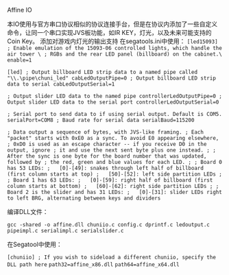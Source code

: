 Affine IO

本IO使用与官方串口协议相似的协议连接手台，但是在协议内添加了一些自定义命令，让同一个串口实现JVS板功能，如IR KEY，灯光，以及未来可能支持的Coin Key。
添加对游戏内灯光的输出支持
在segatools.ini中使用：
`[led15093]
; Enable emulation of the 15093-06 controlled lights, which handle the air tower \
; RGBs and the rear LED panel (billboard) on the cabinet.\
enable=1`

`[led]
; Output billboard LED strip data to a named pipe called "\\.\pipe\chuni_led"
cabLedOutputPipe=0
; Output billboard LED strip data to serial
cabLedOutputSerial=1`

`; Output slider LED data to the named pipe
controllerLedOutputPipe=0
; Output slider LED data to the serial port
controllerLedOutputSerial=0`

`; Serial port to send data to if using serial output. Default is COM5.
serialPort=COM8
; Baud rate for serial data
serialBaud=115200`

`; Data output a sequence of bytes, with JVS-like framing.
; Each "packet" starts with 0xE0 as a sync. To avoid E0 appearing elsewhere,
; 0xD0 is used as an escape character -- if you receive D0 in the output, ignore
; it and use the next sent byte plus one instead.
;
; After the sync is one byte for the board number that was updated, followed by
; the red, green and blue values for each LED.
;
; Board 0 has 53 LEDs:
;   [0]-[49]: snakes through left half of billboard (first column starts at top)
;   [50]-[52]: left side partition LEDs
;
; Board 1 has 63 LEDs:
;   [0]-[59]: right half of billboard (first column starts at bottom)
;   [60]-[62]: right side partition LEDs
;
; Board 2 is the slider and has 31 LEDs:
;   [0]-[31]: slider LEDs right to left BRG, alternating between keys and dividers`

编译DLL文件：

`gcc -shared -o affine.dll chuniio.c config.c dprintf.c ledoutput.c pipeimpl.c serialimpl.c serialslider.c`

在Segatool中使用：

`[chuniio]
; If you wish to sideload a different chuniio, specify the DLL path here`
`path32=affine_x86.dll`
`path64=affine_x64.dll`


